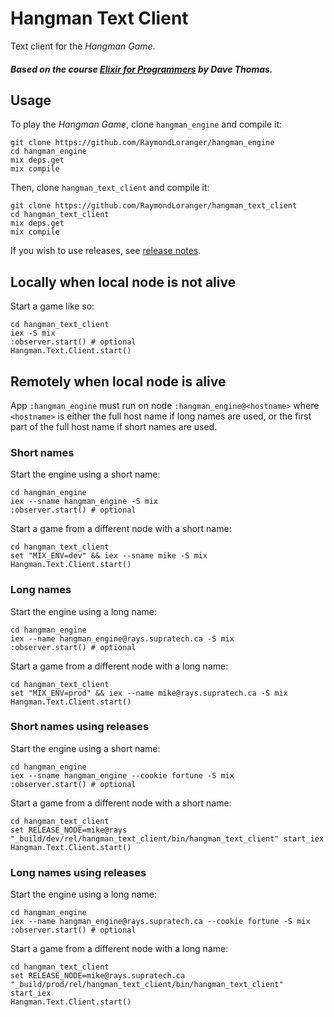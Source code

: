 # Hangman Text Client

Text client for the _Hangman Game_.

##### Based on the course [Elixir for Programmers](https://codestool.coding-gnome.com/courses/elixir-for-programmers) by Dave Thomas.

## Usage

To play the _Hangman Game_, clone `hangman_engine` and compile it:

```
git clone https://github.com/RaymondLoranger/hangman_engine
cd hangman_engine
mix deps.get
mix compile
```

Then, clone `hangman_text_client` and compile it:

```
git clone https://github.com/RaymondLoranger/hangman_text_client
cd hangman_text_client
mix deps.get
mix compile
```

If you wish to use releases, see [release notes](release%20notes.txt).

## Locally when local node is not alive

Start a game like so:

```
cd hangman_text_client
iex -S mix
:observer.start() # optional
Hangman.Text.Client.start()
```

## Remotely when local node is alive

App `:hangman_engine` must run on node `:hangman_engine@<hostname>` where
`<hostname>` is either the full host name if long names are used, or the first
part of the full host name if short names are used.

### Short names

Start the engine using a short name:

```
cd hangman_engine
iex --sname hangman_engine -S mix
:observer.start() # optional
```

Start a game from a different node with a short name:

```
cd hangman_text_client
set "MIX_ENV=dev" && iex --sname mike -S mix
Hangman.Text.Client.start()
```

### Long names

Start the engine using a long name:

```
cd hangman_engine
iex --name hangman_engine@rays.supratech.ca -S mix
:observer.start() # optional
```

Start a game from a different node with a long name:

```
cd hangman_text_client
set "MIX_ENV=prod" && iex --name mike@rays.supratech.ca -S mix
Hangman.Text.Client.start()
```

### Short names using releases

Start the engine using a short name:

```
cd hangman_engine
iex --sname hangman_engine --cookie fortune -S mix
:observer.start() # optional
```

Start a game from a different node with a short name:

```
cd hangman_text_client
set RELEASE_NODE=mike@rays
"_build/dev/rel/hangman_text_client/bin/hangman_text_client" start_iex
Hangman.Text.Client.start()
```

### Long names using releases

Start the engine using a long name:

```
cd hangman_engine
iex --name hangman_engine@rays.supratech.ca --cookie fortune -S mix
:observer.start() # optional
```

Start a game from a different node with a long name:

```
cd hangman_text_client
set RELEASE_NODE=mike@rays.supratech.ca
"_build/prod/rel/hangman_text_client/bin/hangman_text_client" start_iex
Hangman.Text.Client.start()
```
